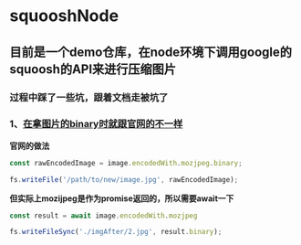 # squooshNode

## 目前是一个demo仓库，在node环境下调用google的squoosh的API来进行压缩图片

### 过程中踩了一些坑，跟着文档走被坑了
### 1、[在拿图片的binary时就跟官网的不一样](https://github.com/GoogleChromeLabs/squoosh/tree/dev/libsquoosh#writing-encoded-images-to-the-file-system)

**官网的做法**
```js
const rawEncodedImage = image.encodedWith.mozjpeg.binary;

fs.writeFile('/path/to/new/image.jpg', rawEncodedImage);
```

**但实际上mozijpeg是作为promise返回的，所以需要await一下**
```js
const result = await image.encodedWith.mozjpeg

fs.writeFileSync('./imgAfter/2.jpg', result.binary);
```

